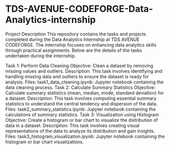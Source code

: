 # TDS-AVENUE-CODEFORGE-Data-Analytics-internship
Project Description
This repository contains the tasks and projects completed during the Data Analytics Internship at TDS AVENUE CODEFORGE. The internship focuses on enhancing data analytics skills through practical assignments. Below are the details of the tasks undertaken during the internship.

Task 1: Perform Data Cleaning
Objective: Clean a dataset by removing missing values and outliers.
Description: This task involves identifying and handling missing data and outliers to ensure the dataset is ready for analysis.
Files:
task1_data_cleaning.ipynb: Jupyter notebook containing the data cleaning process.
Task 2: Calculate Summary Statistics
Objective: Calculate summary statistics (mean, median, mode, standard deviation) for a dataset.
Description: This task involves computing essential summary statistics to understand the central tendency and dispersion of the data.
Files:
task2_summary_statistics.ipynb: Jupyter notebook containing the calculations of summary statistics.
Task 3: Visualization using Histogram
Objective: Create a histogram or bar chart to visualize the distribution of data in a dataset.
Description: This task involves creating visual representations of the data to analyze its distribution and gain insights.
Files:
task3_histogram_visualization.ipynb: Jupyter notebook containing the histogram or bar chart visualizations.
